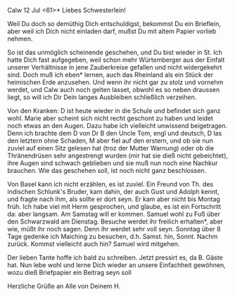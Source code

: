  Calw 12 Jul <61>*
Liebes Schwesterlein!

Weil Du doch so demüthig Dich entschuldigst, bekommst Du ein Brieflein, aber weil ich Dich nicht einladen darf, mußst Du mit altem Papier vorlieb nehmen.

So ist das unmöglich scheinende geschehen, und Du bist wieder in St. Ich hatte Dich fast aufgegeben, weil schon mehr Würtemberger aus der Einfalt unserer Verhältnisse in jene Zauberkreise gefallen und nicht widergekehrt sind. Doch muß ich eben* lernen, auch das Rheinland als ein Stück der heimischen Erde anzusehen. Und wenn ihr nicht gar zu stolz und vornehm werdet, und Calw auch noch gelten lasset, obwohl es so neben draussen liegt, so will ich Dir Dein langes Ausbleiben schließlich verzeihen.

Von den Kranken: D ist heute wieder in die Schule und befindet sich ganz wohl. Marie aber scheint sich nicht recht geschont zu haben und leidet noch etwas an den Augen. Dazu habe ich vielleicht unwissend beigetragen. Denn ich brachte dem D von Dr B den Uncle Tom, engl und deutsch, D las den letztern ohne Schaden, M aber fiel auf den erstern, und ob sie nun zuviel auf einen Sitz gelesen hat (troz der Mutter Warnung) oder ob die Thränendrüsen sehr angestrengt wurden (mir hat sie dieß nicht gebeichtet), ihre Augen sind schwach geblieben und sie muß nun noch eine Nachkur brauchen. Wie das geschehen soll, ist noch nicht ganz beschlossen.

Von Basel kann ich nicht erzählen, es ist zuviel. Ein Freund von Th. des indischen Schlunk's Bruder, kam dahin, der auch Gust und Adolph kennt, und fragte nach ihm, als sollte er dort seyn. Er kam aber nicht bis Montag früh. Ich habe viel mit Herm gesprochen, und glaube, es ist ein Fortschritt da: aber langsam. Am Samstag will er kommen. Samuel wohl zu Fuß über den Schwarzwald am Dienstag. Besuche werdet ihr freilich erhalten*, aber wie, müßt ihr noch sagen. Denn ihr werdet sehr voll seyn. Sonntag über 8 Tage gedenke ich Maiching zu besuchen, d.h. Samst. hin, Sonnt. Nachm zurück. Kommst vielleicht auch hin? Samuel wird mitgehen.

Der lieben Tante hoffe ich bald zu schreiben. Jetzt pressirt es, da B. Gäste hat. Nun lebe wohl und lerne Dich wieder an unsere Einfachheit gewöhnen, wozu dieß Briefpapier ein Beitrag seyn soll

 Herzliche Grüße an Alle
 von Deinem
 H.
